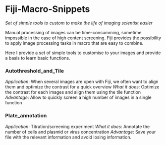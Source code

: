 # Fiji-Macro-Snippets
*Set of simple tools to custom to make the life of imaging scientist easier*

Manual processing of images can be time-consumming, sometime impossible in the case of high content screening.
Fiji provides the possibility to apply image processing tasks in macro that are easy to combine.

Here I provide a set of simple tools to customise to your images and provide a basis to learn basic functions.

### Autothreshold_and_Tile
*Application*: When several images are open with Fiji, we often want to align them and optimize the contrast for a quick overview
*What it does*: Optimize the contrast for each images and align them using the tile function
*Advantage*: Allow to quickly screen a high number of images in a single function

### Plate_annotation
*Application*: Titration/screening experiment
*What it does*: Annotate the number of cells and plasmid or virus concentration
*Advantage*: Save your file with the relevant information and avoid losing information. 
